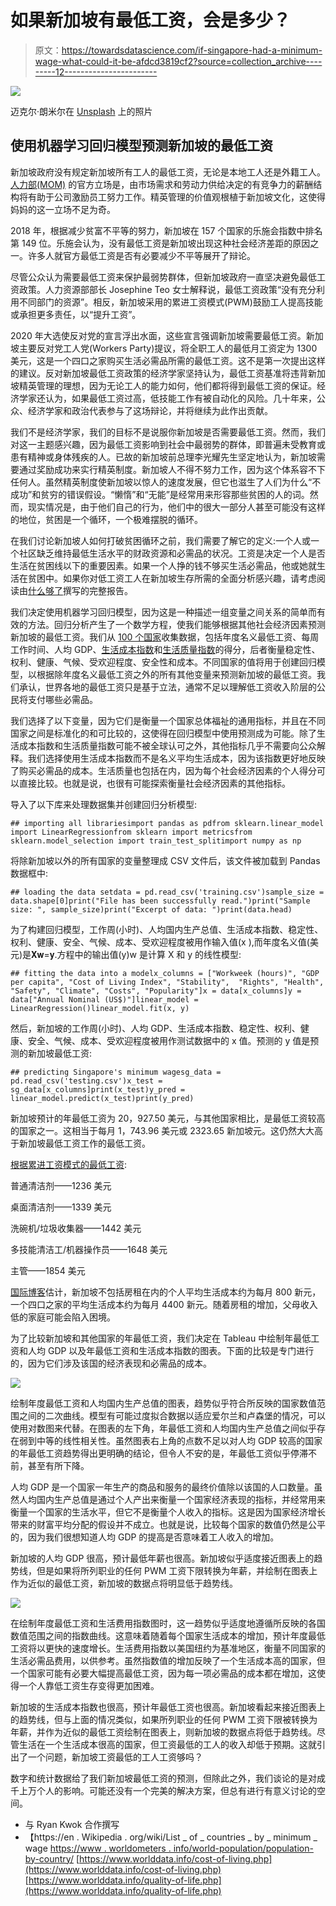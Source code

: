 # 如果新加坡有最低工资，会是多少？

> 原文：<https://towardsdatascience.com/if-singapore-had-a-minimum-wage-what-could-it-be-afdcd3819cf2?source=collection_archive---------12----------------------->

![](img/0383d85aa77f0a0b9a2a18484819166d.png)

迈克尔·朗米尔在 [Unsplash](https://unsplash.com/s/photos/piggy-bank?utm_source=unsplash&utm_medium=referral&utm_content=creditCopyText) 上的照片

## 使用机器学习回归模型预测新加坡的最低工资

新加坡政府没有规定新加坡所有工人的最低工资，无论是本地工人还是外籍工人。[人力部(MOM)](https://www.mom.gov.sg/faq/work-permit-for-foreign-worker/is-there-a-prescribed-minimum-wage-for-foreign-workers-in-singapore#:~:text=salary%2C%20annual%20leave-,Is%20there%20a%20prescribed%20minimum%20wage%20for%20foreign%20workers%20in,demand%20and%20supply%20for%20labour) 的官方立场是，由市场需求和劳动力供给决定的有竞争力的薪酬结构将有助于公司激励员工努力工作。精英管理的价值观根植于新加坡文化，这使得妈妈的这一立场不足为奇。

2018 年，根据减少贫富不平等的努力，新加坡在 157 个国家的乐施会指数中排名第 149 位。乐施会认为，没有最低工资是新加坡出现这种社会经济差距的原因之一。许多人就官方最低工资是否有必要减少不平等展开了辩论。

尽管公众认为需要最低工资来保护最弱势群体，但新加坡政府一直坚决避免最低工资政策。人力资源部部长 Josephine Teo 女士解释说，最低工资政策“没有充分利用不同部门的资源”。相反，新加坡采用的累进工资模式(PWM)鼓励工人提高技能或承担更多责任，以“提升工资”。

2020 年大选使反对党的宣言浮出水面，这些宣言强调新加坡需要最低工资。新加坡主要反对党工人党(Workers Party)提议，将全职工人的最低月工资定为 1300 美元，这是一个四口之家购买生活必需品所需的最低工资。这不是第一次提出这样的建议。反对新加坡最低工资政策的经济学家坚持认为，最低工资基准将违背新加坡精英管理的理想，因为无论工人的能力如何，他们都将得到最低工资的保证。经济学家还认为，如果最低工资过高，低技能工作有被自动化的风险。几十年来，公众、经济学家和政治代表参与了这场辩论，并将继续为此作出贡献。

我们不是经济学家，我们的目标不是说服你新加坡是否需要最低工资。然而，我们对这一主题感兴趣，因为最低工资影响到社会中最弱势的群体，即普遍未受教育或患有精神或身体残疾的人。已故的新加坡前总理李光耀先生坚定地认为，新加坡需要通过奖励成功来实行精英制度。新加坡人不得不努力工作，因为这个体系容不下任何人。虽然精英制度使新加坡以惊人的速度发展，但它也滋生了人们为什么“不成功”和贫穷的错误假设。“懒惰”和“无能”是经常用来形容那些贫困的人的词。然而，现实情况是，由于他们自己的行为，他们中的很大一部分人甚至可能没有这样的地位，贫困是一个循环，一个极难摆脱的循环。

在我们讨论新加坡人如何打破贫困循环之前，我们需要了解它的定义:一个人或一个社区缺乏维持最低生活水平的财政资源和必需品的状况。工资是决定一个人是否生活在贫困线以下的重要因素。如果一个人挣的钱不够买生活必需品，他或她就生活在贫困中。如果你对低工资工人在新加坡生存所需的全面分析感兴趣，请考虑阅读由[什么够了](https://whatsenough.sg/key-findings/)撰写的完整报告。

我们决定使用机器学习回归模型，因为这是一种描述一组变量之间关系的简单而有效的方法。回归分析产生了一个数学方程，使我们能够根据其他社会经济因素预测新加坡的最低工资。我们从 [100 个国家](https://en.wikipedia.org/wiki/List_of_countries_by_minimum_wage)收集数据，包括年度名义最低工资、每周工作时间、人均 GDP、[生活成本指数](https://www.numbeo.com/cost-of-living/rankings_by_country.jsp)和[生活质量指数](https://www.numbeo.com/quality-of-life/rankings_by_country.jsp)的得分，后者衡量稳定性、权利、健康、气候、受欢迎程度、安全性和成本。不同国家的值将用于创建回归模型，以根据除年度名义最低工资之外的所有其他变量来预测新加坡的最低工资。我们承认，世界各地的最低工资只是基于立法，通常不足以理解低工资收入阶层的公民将支付哪些必需品。

我们选择了以下变量，因为它们是衡量一个国家总体福祉的通用指标，并且在不同国家之间是标准化的和可比较的，这使得在回归模型中使用预测成为可能。除了生活成本指数和生活质量指数可能不被全球认可之外，其他指标几乎不需要向公众解释。我们选择使用生活成本指数而不是名义平均生活成本，因为该指数更好地反映了购买必需品的成本。生活质量也包括在内，因为每个社会经济因素的个人得分可以直接比较。也就是说，也很有可能探索衡量社会经济因素的其他指标。

导入了以下库来处理数据集并创建回归分析模型:

```
## importing all librariesimport pandas as pdfrom sklearn.linear_model import LinearRegressionfrom sklearn import metricsfrom sklearn.model_selection import train_test_splitimport numpy as np
```

将除新加坡以外的所有国家的变量整理成 CSV 文件后，该文件被加载到 Pandas 数据框中:

```
## loading the data setdata = pd.read_csv('training.csv')sample_size = data.shape[0]print("File has been successfully read.")print("Sample size: ", sample_size)print("Excerpt of data: ")print(data.head)
```

为了构建回归模型，工作周(小时)、人均国内生产总值、生活成本指数、稳定性、权利、健康、安全、气候、成本、受欢迎程度被用作输入值(x ),而年度名义值(美元)是𝐗𝐰=𝐲.方程中的输出值(y)w 是计算 X 和 y 的线性模型:

```
## fitting the data into a modelx_columns = ["Workweek (hours)", "GDP per capita", "Cost of Living Index", "Stability",  "Rights", "Health", "Safety", "Climate", "Costs", "Popularity"]x = data[x_columns]y = data["Annual Nominal (US$)"]linear_model = LinearRegression()linear_model.fit(x, y)
```

然后，新加坡的工作周(小时)、人均 GDP、生活成本指数、稳定性、权利、健康、安全、气候、成本、受欢迎程度被用作测试数据中的 x 值。预测的 y 值是预测的新加坡最低工资:

```
## predicting Singapore's minimum wagesg_data = pd.read_csv('testing.csv')x_test = sg_data[x_columns]print(x_test)y_pred = linear_model.predict(x_test)print(y_pred)
```

新加坡预计的年最低工资为 20，927.50 美元，与其他国家相比，是最低工资较高的国家之一。这相当于每月 1，743.96 美元或 2323.65 新加坡元。这仍然大大高于新加坡最低工资工作的最低工资。

[根据累进工资模式的最低工资](https://blog.moneysmart.sg/career/singapore-minimum-wage-pwm/):

普通清洁剂——1236 美元

桌面清洁剂——1339 美元

洗碗机/垃圾收集器——1442 美元

多技能清洁工/机器操作员——1648 美元

主管——1854 美元

[国际博客](https://www.internations.org/go/moving-to-singapore/living/the-cost-of-living-in-singapore#:~:text=Living%20in%20Singapore-,The%20Cost%20of%20Living%20in%20Singapore,(3%2C200%20USD)%20a%20month)估计，新加坡不包括房租在内的个人平均生活成本约为每月 800 新元，一个四口之家的平均生活成本约为每月 4400 新元。随着房租的增加，父母收入低的家庭可能会陷入困境。

为了比较新加坡和其他国家的年最低工资，我们决定在 Tableau 中绘制年最低工资和人均 GDP 以及年最低工资和生活成本指数的图表。下面的比较是专门进行的，因为它们涉及该国的经济表现和必需品的成本。

![](img/a16999b3c8658909e8c9c651e7727063.png)

绘制年度最低工资和人均国内生产总值的图表，趋势似乎符合所反映的国家数值范围之间的二次曲线。模型有可能过度拟合数据以适应爱尔兰和卢森堡的情况，可以使用对数图来代替。在图表的左下角，年最低工资和人均国内生产总值之间似乎存在弱到中等的线性相关性。虽然图表右上角的点数不足以对人均 GDP 较高的国家的年最低工资趋势得出更明确的结论，但令人不安的是，年最低工资似乎停滞不前，甚至有所下降。

人均 GDP 是一个国家一年生产的商品和服务的最终价值除以该国的人口数量。虽然人均国内生产总值是通过个人产出来衡量一个国家经济表现的指标，并经常用来衡量一个国家的生活水平，但它不是衡量个人收入的指标。这是因为国家经济增长带来的财富平均分配的假设并不成立。也就是说，比较每个国家的数值仍然是公平的，因为我们很想知道人均 GDP 的提高是否意味着工人收入的增加。

新加坡的人均 GDP 很高，预计最低年薪也很高。新加坡似乎适度接近图表上的趋势线，但是如果将所列职业的任何 PWM 工资下限转换为年薪，并绘制在图表上作为近似的最低工资，新加坡的数据点将明显低于趋势线。

![](img/01ba84cc2ccecd8891e1ff5d8a54df28.png)

在绘制年度最低工资和生活费用指数图时，这一趋势似乎适度地遵循所反映的各国数值范围之间的指数曲线。这意味着随着每个国家生活成本的增加，预计年度最低工资将以更快的速度增长。生活费用指数以美国纽约为基准地区，衡量不同国家的生活必需品费用，以供参考。虽然指数值的增加反映了一个生活成本高的国家，但一个国家可能有必要大幅提高最低工资，因为每一项必需品的成本都在增加，这使得一个人靠低工资生存变得更加困难。

新加坡的生活成本指数也很高，预计年最低工资也很高。新加坡看起来接近图表上的趋势线，但与上面的情况类似，如果所列职业的任何 PWM 工资下限被转换为年薪，并作为近似的最低工资绘制在图表上，则新加坡的数据点将低于趋势线。尽管生活在一个生活成本很高的国家，但工资最低的工人的收入却低于预期。这就引出了一个问题，新加坡工资最低的工人工资够吗？

数字和统计数据给了我们新加坡最低工资的预测，但除此之外，我们谈论的是对成千上万个人的影响。可能还没有一个完美的解决方案，但总有进行有意义讨论的空间。

*   与 Ryan Kwok 合作撰写
*   【https://en . Wikipedia . org/wiki/List _ of _ countries _ by _ minimum _ wage
    [https://www . worldometers . info/world-population/population-by-country/](https://www.worldometers.info/world-population/population-by-country/)
    [https://www.worlddata.info/cost-of-living.php](https://www.worlddata.info/cost-of-living.php)
    [https://www.worlddata.info/quality-of-life.php](https://www.worlddata.info/quality-of-life.php)